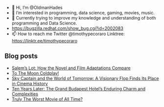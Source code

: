 - 👋 Hi, I’m @OldmanHades
- 👀 I’m interested in programming, data science, gaming, movies, music.
- 🌱 Currently trying to improve my knowledge and understanding of both programming and Data Science.
- https://bugzilla.redhat.com/show_bug.cgi?id=2002083
- 📫 How to reach me Twitter @timothypecoraro
Linktree: https://linktr.ee/timothypecoraro

## Blog posts
<!-- BLOG-POST-LIST:START -->
- [Salem’s Lot: How the Novel and Film Adaptations Compare](https://medium.com/@timothypecoraro/salems-lot-a-comparative-analysis-of-the-novel-and-its-adaptations-a48dda97cf02?source=rss-5097f5c9b801------2)
- [To The Moon Coldplay!](https://medium.com/@timothypecoraro/to-the-moon-coldplay-b82d4a6c2324?source=rss-5097f5c9b801------2)
- [Sky Captain and the World of Tomorrow: A Visionary Flop Finds Its Place in Cinema History](https://medium.com/@timothypecoraro/sky-captain-and-the-world-of-tomorrow-a-visionary-flop-finds-its-place-in-cinema-history-88e89d2628f5?source=rss-5097f5c9b801------2)
- [Ten Years Later: The Grand Budapest Hotel’s Enduring Charm and Complexities](https://medium.com/@timothypecoraro/ten-years-later-the-grand-budapest-hotels-enduring-charm-and-complexities-68ac6af11854?source=rss-5097f5c9b801------2)
- [Truly The Worst Movie of All Time?](https://medium.com/@timothypecoraro/who-trapped-me-by-watching-this-70830a076ac2?source=rss-5097f5c9b801------2)
<!-- BLOG-POST-LIST:END -->
